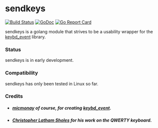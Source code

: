 # sendkeys
[![Build Status](https://github.com/yunginnanet/sendkeys/actions/workflows/go.yml/badge.svg)](https://github.com/yunginnanet/sendkeys/actions/workflows/go.yml)
[![GoDoc](https://godoc.org/github.com/yunginnanet/sendkeys?status.svg)](https://godoc.org/github.com/yunginnanet/sendkeys)
[![Go Report Card](https://goreportcard.com/badge/github.com/yunginnanet/sendkeys)](https://goreportcard.com/report/github.com/yunginnanet/sendkeys)

sendkeys is a golang module that strives to be a usability wrapper for the  [keybd_event](github.com/micmonay/keybd_event) library.

### Status

sendkeys is in early development.

### Compatibility

sendkeys has only been tested in Linux so far.

### Credits
*  ##### [micmonay](https://github.com/micmonay) of course, for creating [keybd_event](github.com/micmonay/keybd_event).
* ##### [Christopher Latham Sholes](https://en.wikipedia.org/wiki/Christopher_Latham_Sholes) for his work on the QWERTY keyboard.
